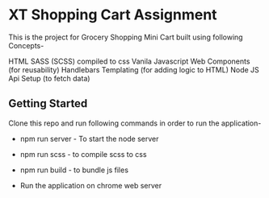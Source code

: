 # XT Shopping Cart Assignment

This is the project for Grocery Shopping Mini Cart built using following Concepts-

HTML
SASS (SCSS) compiled to css
Vanila Javascript
Web Components (for reusability)
Handlebars Templating (for adding logic to HTML)
Node JS Api Setup (to fetch data)

## Getting Started

Clone this repo and run following commands in order to run the application-

* npm run server - To start the node server

* npm run scss - to compile scss to css

* npm run build - to bundle js files

* Run the application on chrome web server


